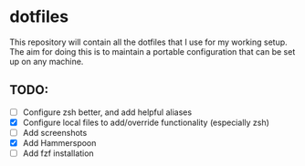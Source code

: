 # dotfiles

This repository will contain all the dotfiles that I use for my working setup. The aim for doing this is to maintain a portable configuration that can be set up on any machine.

## TODO:

- [ ] Configure zsh better, and add helpful aliases
- [x] Configure local files to add/override functionality (especially zsh)
- [ ] Add screenshots
- [x] Add Hammerspoon
- [ ] Add fzf installation
